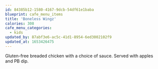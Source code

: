 ```yaml
---
id: 84385b12-1580-4167-9dcb-54df61e1baba
blueprint: cafe_menu_items
title: 'Boneless Wingz'
calories: 308
cafe_menu_categories:
  - kids
updated_by: 87abf3e6-ac5c-41d1-8954-6ed3002102f9
updated_at: 1653426475
---
```

Gluten-free breaded chicken with a choice of sauce. Served with apples and PB dip.